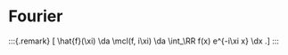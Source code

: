 # Fourier

:::{.remark}
\[
\hat{f}(\xi) \da \mcl(f, i\xi) \da \int_\RR f(x) e^{-i\xi x} \dx
.\]
:::

